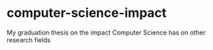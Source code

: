 # computer-science-impact
My graduation thesis on the impact Computer Science has on other research fields
